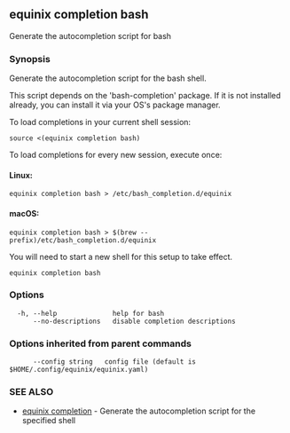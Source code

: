 ## equinix completion bash

Generate the autocompletion script for bash

### Synopsis

Generate the autocompletion script for the bash shell.

This script depends on the 'bash-completion' package.
If it is not installed already, you can install it via your OS's package manager.

To load completions in your current shell session:

	source <(equinix completion bash)

To load completions for every new session, execute once:

#### Linux:

	equinix completion bash > /etc/bash_completion.d/equinix

#### macOS:

	equinix completion bash > $(brew --prefix)/etc/bash_completion.d/equinix

You will need to start a new shell for this setup to take effect.


```
equinix completion bash
```

### Options

```
  -h, --help              help for bash
      --no-descriptions   disable completion descriptions
```

### Options inherited from parent commands

```
      --config string   config file (default is $HOME/.config/equinix/equinix.yaml)
```

### SEE ALSO

* [equinix completion](equinix_completion.md)	 - Generate the autocompletion script for the specified shell

